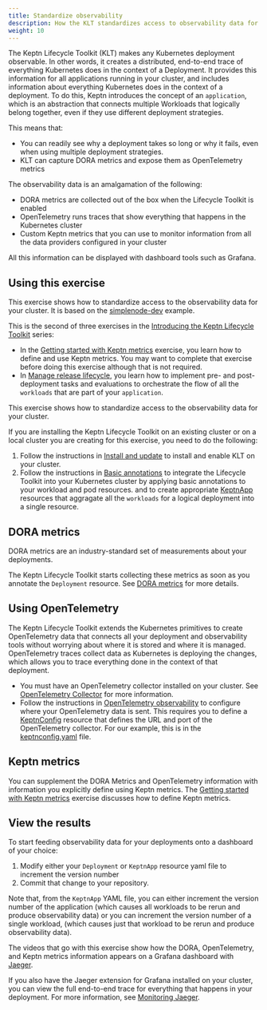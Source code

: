 ```yaml
---
title: Standardize observability
description: How the KLT standardizes access to observability data for Kubernetes deployments
weight: 10
---
```


The Keptn Lifecycle Toolkit (KLT) makes any Kubernetes deployment observable.
In other words, it creates a distributed, end-to-end trace
of everything Kubernetes does in the context of a Deployment.
It provides this information
for all applications running in your cluster,
and includes information about
everything Kubernetes does in the context of a deployment.
To do this,
Keptn introduces the concept of an `application`,
which is an abstraction that connects multiple
Workloads that logically belong together,
even if they use different deployment strategies.

This means that:

- You can readily see why a deployment takes so long
  or why it fails, even when using multiple deployment strategies.
- KLT can capture DORA metrics and expose them as OpenTelemetry metrics

The observability data is an amalgamation of the following:

- DORA metrics are collected out of the box
  when the Lifecycle Toolkit is enabled
- OpenTelemetry runs traces that show
  everything that happens in the Kubernetes cluster
- Custom Keptn metrics that you can use to monitor
  information from all the data providers configured in your cluster

All this information can be displayed with dashboard tools
such as Grafana.

## Using this exercise

This exercise shows how to standardize access
to the observability data for your cluster.
It is based on the
[simplenode-dev](https://github.com/keptn-sandbox/klt-on-k3s-with-argocd)
example.

This is the second of three exercises in the
[Introducing the Keptn Lifecycle Toolkit](_index.md)
series:

- In the
  [Getting started with Keptn metrics](../metrics)
  exercise, you learn how to define and use Keptn metrics.
  You may want to complete that exercise before doing this exercise
  although that is not required.
- In
  [Manage release lifecycle](../orchestrate),
  you learn how to implement
  pre- and post-deployment tasks and evaluations
  to orchestrate the flow of all the `workloads`
  that are part of your `application`.

This exercise shows how to standardize access
to the observability data for your cluster.

If you are installing the Keptn Lifecycle Toolkit on an existing cluster
or on a local cluster you are creating for this exercise,
you need to do the following:

1. Follow the instructions in
   [Install and update](../../install)
   to install and enable KLT on your cluster.
1. Follow the instructions in
   [Basic annotations](../../implementing/integrate/#basic-annotations)
   to integrate the Lifecycle Toolkit into your Kubernetes cluster
   by applying basic annotations
   to your workload and pod resources.
   and to create appropriate
   [KeptnApp](../../yaml-crd-ref/app.md)
   resources that aggragate
   all the `workloads` for a logical deployment into a single resource.

## DORA metrics

DORA metrics are an industry-standard set of measurements
about your deployments.

The Keptn Lifecycle Toolkit starts collecting these metrics
as soon as you annotate the `Deployment` resource.
See
[DORA metrics](../../implementing/dora)
for more details.

## Using OpenTelemetry

The Keptn Lifecycle Toolkit extends the Kubernetes
primitives to create OpenTelemetry data
that connects all your deployment and observability tools
without worrying about where it is stored and where it is managed.
OpenTelemetry traces collect data as Kubernetes is deploying the changes,
which allows you to trace everything done in the context of that deployment.

- You must have an OpenTelemetry collector installed on your cluster.
  See
  [OpenTelemetry Collector](https://opentelemetry.io/docs/collector/)
  for more information.
- Follow the instructions in
  [OpenTelemetry observability](../../implementing/otel.md)
  to configure where your OpenTelemetry data is sent.
  This requires you to define a [KeptnConfig](../../yaml-crd-ref/config.md) resource
  that defines the URL and port of the OpenTelemetry collector.
  For our example, this is in the
  [keptnconfig.yaml](https://github.com/keptn-sandbox/klt-on-k3s-with-argocd/blob/main/setup/keptn/keptnconfig.yaml)
  file.

## Keptn metrics

You can supplement the DORA Metrics and OpenTelemetry information
with information you explicitly define using Keptn metrics.
The
[Getting started with Keptn metrics](../metrics)
exercise discusses how to define Keptn metrics.

## View the results

To start feeding observability data for your deployments
onto a dashboard of your choice:

1. Modify either your `Deployment` or `KeptnApp` resource yaml file
   to increment the version number
1. Commit that change to your repository.

Note that, from the `KeptnApp` YAML file,
you can either increment the version number of the application
(which causes all workloads to be rerun and produce observability data)
or you can increment the version number of a single workload,
(which causes just that workload to be rerun and produce observability data).

The videos that go with this exercise show how the
DORA, OpenTelemetry, and Keptn metrics information
appears on a Grafana dashboard with
[Jaeger](https://grafana.com/docs/grafana-cloud/data-configuration/metrics/prometheus-config-examples/the-jaeger-authors-jaeger/).

If you also have the Jaeger extension for Grafana installed on your cluster,
you can view the full end-to-end trace for everything
that happens in your deployment.
For more information, see
[Monitoring Jaeger](https://www.jaegertracing.io/docs/1.45/monitoring/).
